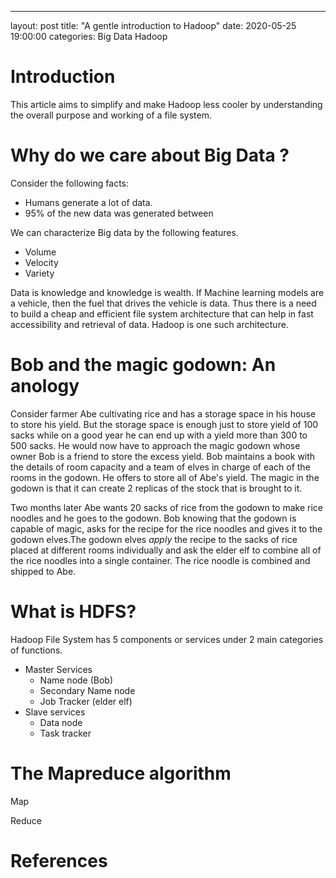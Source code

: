 ---
layout: post
title: "A gentle introduction to Hadoop"
date: 2020-05-25 19:00:00
categories: Big Data Hadoop

Introduction
====================

This article aims to simplify and make Hadoop less cooler by understanding the overall purpose and working of a file system. 

Why do we care about Big Data ?
==========================

Consider the following facts:
* Humans generate a lot of data.
* 95% of the new data was generated between 

We can characterize Big data by the following features.
* Volume
* Velocity
* Variety

Data is knowledge and knowledge is wealth. If Machine learning models are a vehicle, then the fuel that drives the vehicle is data. Thus there is a need to build a cheap and efficient file system architecture that can help in fast accessibility and retrieval of data. Hadoop is one such architecture.

Bob and the magic godown: An anology
=================
Consider farmer Abe cultivating rice and has a storage space in his house to store his yield. But the storage space is enough just to store yield of 100 sacks while on a good year he can end up with a yield more than 300 to 500 sacks. He would now have to approach the magic godown whose owner Bob is a friend to store the excess yield. Bob maintains a book with the details of room capacity and a team of elves in charge of each of the rooms in the godown. He offers to store all of Abe's yield. The magic in the godown is that it can create 2 replicas of the stock that is brought to it.

Two months later Abe wants 20 sacks of rice from the godown to make rice noodles and he goes to the godown. Bob knowing that the godown is capable of magic, asks for the recipe for the rice noodles and gives it to the godown elves.The godown elves *apply* the recipe to the sacks of rice placed at different rooms individually and ask the elder elf to combine all of the rice noodles into a single container. The rice noodle is combined and shipped to Abe. 


What is HDFS?
==================



Hadoop File System has 5 components or services under 2 main categories of functions.
* Master Services
	* Name node (Bob)
	* Secondary Name node
	* Job Tracker (elder elf)
* Slave services
	* Data node
	* Task tracker




The Mapreduce algorithm
======================

Map

Reduce

References
============


